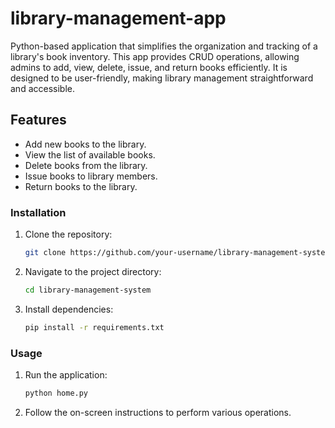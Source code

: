 # library-management-app
Python-based application that simplifies the organization and tracking of a library's book inventory. This app provides CRUD operations, allowing admins to add, view, delete, issue, and return books efficiently. It is designed to be user-friendly, making library management straightforward and accessible.

## Features

- Add new books to the library.
- View the list of available books.
- Delete books from the library.
- Issue books to library members.
- Return books to the library.

### Installation

1. Clone the repository:

   ```bash
   git clone https://github.com/your-username/library-management-system.git

2. Navigate to the project directory:

   ```bash
   cd library-management-system

3. Install dependencies:

   ```bash
   pip install -r requirements.txt

### Usage

1. Run the application:
   ```bash
   python home.py

2. Follow the on-screen instructions to perform various operations.
